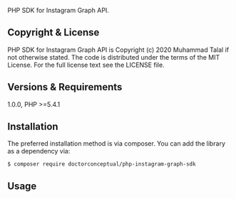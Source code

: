 
PHP SDK for Instagram Graph API.

Copyright & License
-------------------
PHP SDK for Instagram Graph API is
Copyright (c) 2020 Muhammad Talal if not otherwise stated. The code
is distributed under the terms of the MIT License. For the full license
text see the LICENSE file.

Versions & Requirements
-----------------------
1.0.0, PHP >=5.4.1

Installation
------------
The preferred installation method is via composer. You can add the library
as a dependency via:

`$ composer require doctorconceptual/php-instagram-graph-sdk`

Usage
-----
<?php

use Instagram\Instagram;

?>
